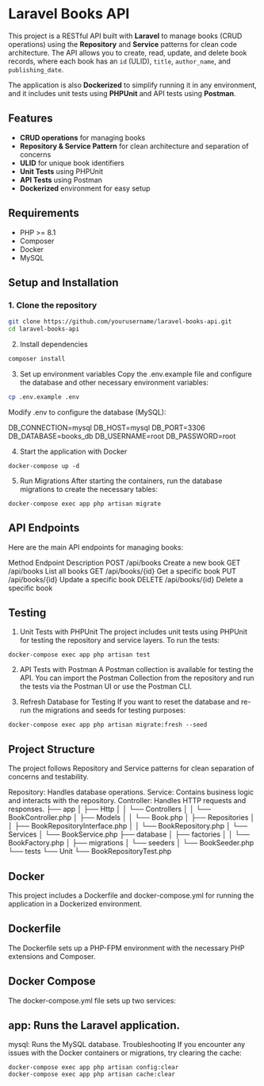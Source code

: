 # Laravel Books API

This project is a RESTful API built with **Laravel** to manage books (CRUD operations) using the **Repository** and **Service** patterns for clean code architecture. The API allows you to create, read, update, and delete book records, where each book has an `id` (ULID), `title`, `author_name`, and `publishing_date`.

The application is also **Dockerized** to simplify running it in any environment, and it includes unit tests using **PHPUnit** and API tests using **Postman**.

## Features

- **CRUD operations** for managing books
- **Repository & Service Pattern** for clean architecture and separation of concerns
- **ULID** for unique book identifiers
- **Unit Tests** using PHPUnit
- **API Tests** using Postman
- **Dockerized** environment for easy setup

## Requirements

- PHP >= 8.1
- Composer
- Docker
- MySQL

## Setup and Installation


### 1. Clone the repository
```bash
git clone https://github.com/yourusername/laravel-books-api.git
cd laravel-books-api
```
2. Install dependencies
 ```bash
composer install
```
3. Set up environment variables
Copy the .env.example file and configure the database and other necessary environment variables:
 ```bash
cp .env.example .env
```
Modify .env to configure the database (MySQL):

DB_CONNECTION=mysql
DB_HOST=mysql
DB_PORT=3306
DB_DATABASE=books_db
DB_USERNAME=root
DB_PASSWORD=root

4. Start the application with Docker
```
docker-compose up -d
```
5. Run Migrations
After starting the containers, run the database migrations to create the necessary tables:

```
docker-compose exec app php artisan migrate
```
## API Endpoints
Here are the main API endpoints for managing books:

Method	Endpoint	Description
POST	/api/books	Create a new book
GET	/api/books	List all books
GET	/api/books/{id}	Get a specific book
PUT	/api/books/{id}	Update a specific book
DELETE	/api/books/{id}	Delete a specific book


## Testing
1. Unit Tests with PHPUnit
The project includes unit tests using PHPUnit for testing the repository and service layers. To run the tests:
```
docker-compose exec app php artisan test
```
2. API Tests with Postman
A Postman collection is available for testing the API. You can import the Postman Collection from the repository and run the tests via the Postman UI or use the Postman CLI.

3. Refresh Database for Testing
If you want to reset the database and re-run the migrations and seeds for testing purposes:
```
docker-compose exec app php artisan migrate:fresh --seed
```


## Project Structure
The project follows Repository and Service patterns for clean separation of concerns and testability.

Repository: Handles database operations.
Service: Contains business logic and interacts with the repository.
Controller: Handles HTTP requests and responses.
├── app
│   ├── Http
│   │   └── Controllers
│   │       └── BookController.php
│   ├── Models
│   │   └── Book.php
│   ├── Repositories
│   │   ├── BookRepositoryInterface.php
│   │   └── BookRepository.php
│   └── Services
│       └── BookService.php
├── database
│   ├── factories
│   │   └── BookFactory.php
│   ├── migrations
│   └── seeders
│       └── BookSeeder.php
└── tests
    └── Unit
        └── BookRepositoryTest.php


## Docker
This project includes a Dockerfile and docker-compose.yml for running the application in a Dockerized environment.

## Dockerfile
The Dockerfile sets up a PHP-FPM environment with the necessary PHP extensions and Composer.

## Docker Compose
The docker-compose.yml file sets up two services:

## app: Runs the Laravel application.
mysql: Runs the MySQL database.
Troubleshooting
If you encounter any issues with the Docker containers or migrations, try clearing the cache:
```
docker-compose exec app php artisan config:clear
docker-compose exec app php artisan cache:clear
```
